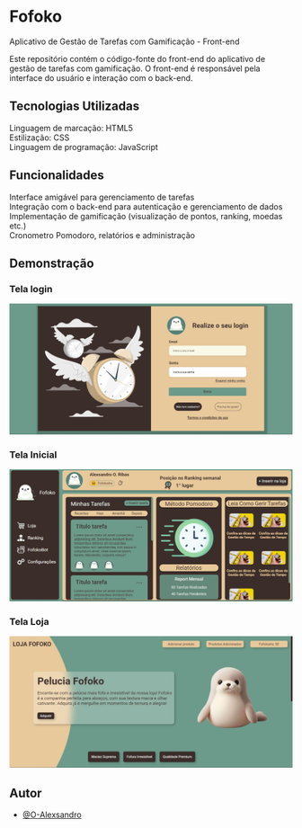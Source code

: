 
# Fofoko

Aplicativo de Gestão de Tarefas com Gamificação - Front-end

Este repositório contém o código-fonte do front-end do aplicativo de gestão de tarefas com gamificação. O front-end é responsável pela interface do usuário e interação com o back-end.

## Tecnologias Utilizadas
Linguagem de marcação: HTML5  
Estilização: CSS  
Linguagem de programação: JavaScript  

## Funcionalidades
Interface amigável para gerenciamento de tarefas  
Integração com o back-end para autenticação e gerenciamento de dados  
Implementação de gamificação (visualização de pontos, ranking, moedas etc.)  
Cronometro Pomodoro, relatórios e administração  

## Demonstração

### Tela login
<img src="https://raw.githubusercontent.com/O-Alexsandro/Fofoko-Frontend/main/Fofoko_Tela_Login.png.jpg?token=GHSAT0AAAAAACU53LLPAQROK6NCSUXYG2KCZVUBFYA" width = 600px>  

### Tela Inicial
<img src="https://raw.githubusercontent.com/O-Alexsandro/Fofoko-Frontend/main/Fofoko_Tela_Inicial.png?token=GHSAT0AAAAAACU53LLOUW6HUNPCA7X3TUDGZVUBDAA" width = 600px>  

### Tela Loja
<img src="https://raw.githubusercontent.com/O-Alexsandro/Fofoko-Frontend/main/Fofoko_Tela_Loja.png.jpg?token=GHSAT0AAAAAACU53LLOO7IUX75UXGICENCWZVUBGSQ" width = 600px>  

## Autor
- [@O-Alexsandro](https://www.github.com/O-Alexsandro)
